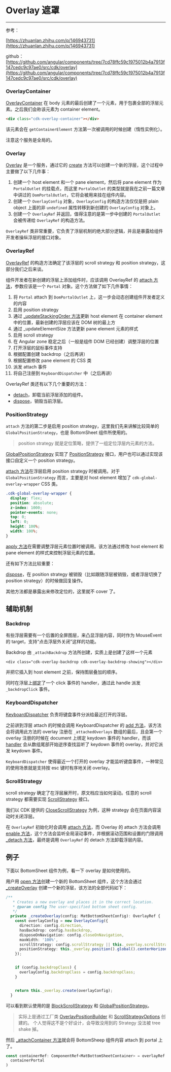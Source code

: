 # Overlay 遮罩

---

参考：

[https://zhuanlan.zhihu.com/p/146943731](https://zhuanlan.zhihu.com/p/146943731)

github：[https://github.com/angular/components/tree/7cd78ffc59c1975012b4a7913f147cedc9c97ae0/src/cdk/overlay](https://github.com/angular/components/tree/7cd78ffc59c1975012b4a7913f147cedc9c97ae0/src/cdk/overlay)



### OverlayContainer

[OverlayContainer](https://link.zhihu.com/?target=https%3A//github.com/angular/components/blob/master/src/cdk/overlay/overlay-container.ts) 在 body 元素的最后创建了一个元素，用于包裹全部的浮层元素。之后我们会称该元素为 container element。

```html
<div class="cdk-overlay-container"></div>
```

该元素会在 `getContainerElement` 方法第一次被调用的时候创建（惰性实例化）。

注意这个服务是全局的。

### Overlay

[Overlay](https://link.zhihu.com/?target=https%3A//github.com/angular/components/blob/master/src/cdk/overlay/overlay.ts) 是一个服务，通过它的 [create](https://link.zhihu.com/?target=https%3A//github.com/angular/components/blob/7cd78ffc59c1975012b4a7913f147cedc9c97ae0/src/cdk/overlay/overlay.ts%23L66-L76) 方法可以创建一个新的浮层，这个过程中主要做了以下几件事：

1. 创建一个 host element 和一个 pane element，然后将 pane element 作为 `PortalOutlet` 的挂载点，而这里 `PortalOutlet` 的类型就是我在之前一篇文章中讲过的 `DomPortalOutlet`，它将会被用来挂在组件内容。
2. 创建一个 `OverlayConfig` 对象，`OverlayConfig` 的构造方法仅仅是把 plain object 上面的非 `undefined` 属性转移到新创建的 `OverlayConfig` 对象上。
3. 创建一个 `OverlayRef` 并返回，值得注意的是第一步中创建的 `PortalOutlet` 会被传递给 `OverlayRef` 的构造方法。

`OverlayRef` 类非常重要，它负责了浮层机制的绝大部分逻辑，并且是暴露给组件开发者操纵浮层的接口对象。

### OverlayRef

[OverlayRef](https://link.zhihu.com/?target=https%3A//github.com/angular/components/blob/7cd78ffc59c1975012b4a7913f147cedc9c97ae0/src/cdk/overlay/overlay-ref.ts%23L65-L82) 的构造方法确定了该浮层的 scroll strategy 和 position strategy，这部分我们之后来谈。

组件开发者在新创建的浮层上添加组件时，应该调用 OverlayRef 的 [attach 方法](https://link.zhihu.com/?target=https%3A//github.com/angular/components/blob/7cd78ffc59c1975012b4a7913f147cedc9c97ae0/src/cdk/overlay/overlay-ref.ts%23L103-L171)，参数应该是一个 `Portal` 对象。这个方法做了如下几件事情：

1. 将 `Portal` attach 到 `DomPortalOutlet` 上，这一步会动态创建组件开发者定义的内容
2. 启用 position strategy
3. 通过 [_updateStackingOrder 方法](https://link.zhihu.com/?target=https%3A//github.com/angular/components/blob/7cd78ffc59c1975012b4a7913f147cedc9c97ae0/src/cdk/overlay/overlay-ref.ts%23L421-L425)更新 host element 在 container element 中的位置，最新创建的浮层应该在 DOM 树的最上方
4. 通过 _updateElementSize 方法更新 pane element 元素的样式
5. 启用 scroll strategy
6. 在 Angular zone 稳定之后（一般是组件 DOM 已经创建）调整浮层的位置
7. 打开浮层的鼠标事件支持
8. 根据配置创建 backdrop（之后再讲）
9. 根据配置修改 pane element 的 CSS 类
10. 派发 attach 事件
11. 将自己注册到 `KeyboardDispatcher` 中（之后再讲）

OverlayRef 类还有以下几个重要的方法：

- [detach](https://link.zhihu.com/?target=https%3A//github.com/angular/components/blob/7cd78ffc59c1975012b4a7913f147cedc9c97ae0/src/cdk/overlay/overlay-ref.ts%23L173-L213)，卸载当前浮层添加的组件。
- [dispose](https://link.zhihu.com/?target=https%3A//github.com/angular/components/blob/7cd78ffc59c1975012b4a7913f147cedc9c97ae0/src/cdk/overlay/overlay-ref.ts%23L215-L244)，销毁当前浮层。

### PositionStrategy

`attach` 方法的第二步是启用 position strategy，这里我们先来讲解比较简单的 `GlobalPositionStrategy`，也是 BottomSheet 组件所使用的。

> position strategy 就是定位策略，提供了一组定位浮层内元素的方法。

[GlobalPositionStrategy](https://link.zhihu.com/?target=https%3A//github.com/angular/components/blob/master/src/cdk/overlay/position/global-position-strategy.ts) 实现了 [PositionStrategy](https://link.zhihu.com/?target=https%3A//github.com/angular/components/blob/7cd78ffc59c1975012b4a7913f147cedc9c97ae0/src/cdk/overlay/position/position-strategy.ts%23L12-L24) 接口，用户也可以通过实现该接口自定义一个 position strategy。

[attach 方法](https://link.zhihu.com/?target=https%3A//github.com/angular/components/blob/7cd78ffc59c1975012b4a7913f147cedc9c97ae0/src/cdk/overlay/position/global-position-strategy.ts%23L35-L50)在浮层启用 position strategy 时被调用。对于 `GlobalPositionStrategy` 而言，主要是对 host element 增加了 `cdk-global-overlay-wrapper` CSS 类。

```scss
.cdk-global-overlay-wrapper {
  display: flex;
  position: absolute;
  z-index: 1000;
  pointer-events: none;
  top: 0;
  left: 0;
  height: 100%;
  width: 100%;
}
```

[apply 方法](https://link.zhihu.com/?target=https%3A//github.com/angular/components/blob/7cd78ffc59c1975012b4a7913f147cedc9c97ae0/src/cdk/overlay/position/global-position-strategy.ts%23L152-L193)在需要调整浮层元素位置时被调用。该方法通过修改 host element 和 pane element 的样式来控制浮层元素的位置。

还有如下方法比较重要：

[dispose](https://link.zhihu.com/?target=https%3A//github.com/angular/components/blob/7cd78ffc59c1975012b4a7913f147cedc9c97ae0/src/cdk/overlay/position/global-position-strategy.ts%23L195-L214)，在 position strategy 被销毁（比如跟随浮层被销毁，或者浮层切换了 position strategy）的时候做回复操作。

其他方法都是暴露出来修改定位的，这里就不 cover 了。

## 辅助机制

### Backdrop

有些浮层需要有一个后置的全屏图层，来凸显浮层内容，同时作为 MouseEvent 的 target，支持“点击浮层外关闭”这样的功能。

Backdrop 由 `_attachBackdrop` 方法所创建，实质上是创建了这样一个元素

```
<div class="cdk-overlay-backdrop cdk-overlay-backdrop-showing"></div>
```

并把它插入到 host element 之前，保持图层叠加的顺序。

同时在浮层上[绑定](https://link.zhihu.com/?target=https%3A//github.com/angular/components/blob/7cd78ffc59c1975012b4a7913f147cedc9c97ae0/src/cdk/overlay/overlay-ref.ts%23L398)了一个 click 事件的 handler，通过此 handle 派发 `_backdropClick` 事件。

### KeyboardDispatcher

[KeyboardDispatcher](https://link.zhihu.com/?target=https%3A//github.com/angular/components/blob/master/src/cdk/overlay/keyboard/overlay-keyboard-dispatcher.ts) 负责将键盘事件分派给最近打开的浮层。

之前讲到浮层 attach 的时候会调用 KeyboardDispatcher 的 [add 方法](https://link.zhihu.com/?target=https%3A//github.com/angular/components/blob/7cd78ffc59c1975012b4a7913f147cedc9c97ae0/src/cdk/overlay/keyboard/overlay-keyboard-dispatcher.ts%23L43-L55)，该方法会将调用此方法的 overlay 注册在 `_attachedOverlays` 数组的最后，且会第一个 overlay 注册的时候在 document 上绑定 keydown 事件的 handler，而该 [handler](https://link.zhihu.com/?target=https%3A//github.com/angular/components/blob/7cd78ffc59c1975012b4a7913f147cedc9c97ae0/src/cdk/overlay/keyboard/overlay-keyboard-dispatcher.ts%23L80-L95) 会从数组尾部开始逆序查找监听了 keydown 事件的 overlay，并对它派发 keydown 事件。

`KeyboardDispatcher` 使得最近一个打开的 overlay 才能监听键盘事件，一种常见的使用场景就是支持按 esc 键时有序地关闭 overlay。

### ScrollStrategy

scroll strategy 确定了在浮层展开时，原文档应当如何滚动。任意的 scroll strategy 都需要实现 [ScrollStrategy](https://link.zhihu.com/?target=https%3A//github.com/angular/components/blob/7cd78ffc59c1975012b4a7913f147cedc9c97ae0/src/cdk/overlay/scroll/scroll-strategy.ts%23L11-L26) 接口。

我们以 CDK 提供的 [CloseScrollStrategy](https://link.zhihu.com/?target=https%3A//github.com/angular/components/blob/master/src/cdk/overlay/scroll/close-scroll-strategy.ts) 为例，这种 strategy 会在页面内容滚动时关闭浮层。

在 `OverlayRef` 初始化时会调用 [attach 方法](https://link.zhihu.com/?target=https%3A//github.com/angular/components/blob/7cd78ffc59c1975012b4a7913f147cedc9c97ae0/src/cdk/overlay/scroll/close-scroll-strategy.ts%23L37-L43)，而 Overlay 的 attach 方法会调用 [enable 方法](https://link.zhihu.com/?target=https%3A//github.com/angular/components/blob/7cd78ffc59c1975012b4a7913f147cedc9c97ae0/src/cdk/overlay/scroll/close-scroll-strategy.ts%23L45-L68)，这个方法会监听全局滚动事件，并根据滚动范围和设置的门限调用 [_detach 方法](https://link.zhihu.com/?target=https%3A//github.com/angular/components/blob/7cd78ffc59c1975012b4a7913f147cedc9c97ae0/src/cdk/overlay/scroll/close-scroll-strategy.ts%23L83-L90)，最终是调用 `OverlayRef` 的 detach 方法卸载浮层内容。

## 例子

下面以 BottomSheet 组件为例，看一下 overlay 是如何使用的。

用户用 [open 方法](https://link.zhihu.com/?target=https%3A//github.com/angular/components/blob/7cd78ffc59c1975012b4a7913f147cedc9c97ae0/src/material/bottom-sheet/bottom-sheet.ts%23L64-L111)创建一个新的 BottomSheet 组件，这个方法会通过 [_createOverlay](https://link.zhihu.com/?target=https%3A//github.com/angular/components/blob/7cd78ffc59c1975012b4a7913f147cedc9c97ae0/src/material/bottom-sheet/bottom-sheet.ts%23L145-L164) 创建一个新的浮层，该方法的全部代码如下：

```typescript
/**
   * Creates a new overlay and places it in the correct location.
   * @param config The user-specified bottom sheet config.
   */
  private _createOverlay(config: MatBottomSheetConfig): OverlayRef {
    const overlayConfig = new OverlayConfig({
      direction: config.direction,
      hasBackdrop: config.hasBackdrop,
      disposeOnNavigation: config.closeOnNavigation,
      maxWidth: '100%',
      scrollStrategy: config.scrollStrategy || this._overlay.scrollStrategies.block(),
      positionStrategy: this._overlay.position().global().centerHorizontally().bottom('0')
    });


    if (config.backdropClass) {
      overlayConfig.backdropClass = config.backdropClass;
    }


    return this._overlay.create(overlayConfig);
  }

```

可以看到默认使用的是 [BlockScrollStrategy](https://link.zhihu.com/?target=https%3A//github.com/angular/components/blob/master/src/cdk/overlay/scroll/block-scroll-strategy.ts) 和 [GlobalPositionStrategy](https://link.zhihu.com/?target=https%3A//github.com/angular/components/blob/master/src/cdk/overlay/position/global-position-strategy.ts)。

> 实际上是通过工厂类 [OverlayPositionBuilder](https://link.zhihu.com/?target=https%3A//github.com/angular/components/blob/7cd78ffc59c1975012b4a7913f147cedc9c97ae0/src/cdk/overlay/position/overlay-position-builder.ts%23L27) 和 [ScrollStrategyOptions](https://link.zhihu.com/?target=https%3A//github.com/angular/components/blob/7cd78ffc59c1975012b4a7913f147cedc9c97ae0/src/cdk/overlay/scroll/scroll-strategy-options.ts%23L28) 创建的。
> 个人觉得这不是个好设计，会导致没用到的 Strategy 没法被 tree shake 掉。

然后 [_attachContainer 方法](https://link.zhihu.com/?target=https%3A//github.com/angular/components/blob/7cd78ffc59c1975012b4a7913f147cedc9c97ae0/src/material/bottom-sheet/bottom-sheet.ts%23L128-L143)就会将 BottomSheep 组件内容 attach 到 portal 上了。

```typescript
const containerRef: ComponentRef<MatBottomSheetContainer> = overlayRef.attach(
  containerPortal
)
```